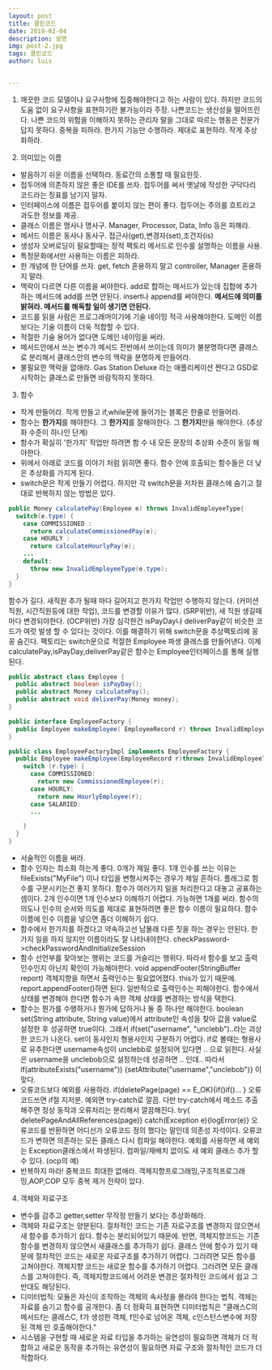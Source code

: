 ```yaml
---
layout: post
title: 클린코드
date: 2019-02-04
description: 설명
img: post-2.jpg
tags: 클린코드
author: luis


---
```

1. 깨끗한 코드
모델이나 요구사항에 집중해야한다고 하는 사람이 있다. 하지만 코드의 도움 없이 요구사항을 표현하기란 불가능이라 주장.
나쁜코드는 생산성을 떨어뜨린다.
나쁜 코드의 위험을 이해하지 못하는 관리자 말을 그대로 따르는 행동은 전문가답지 못하다.
중복을 피하라. 한가지 기능만 수행하라. 제대로 표현하라. 작게 추상화하라.

2. 의미있는 이름
- 발음하기 쉬운 이름을 선택하라. 동료간의 소통할 때 필요한듯.
- 접두어에 의존하지 않은 좋은 IDE를 쓰자. 접두어를 써서 옛날에 작성한 구닥다리 코드라는 징표를 남기지 말자.
- 인터페이스에 이름은 접두어를 붙이지 않는 편이 좋다. 접두어는 주의를 흐트리고 과도한 정보를 제공.
- 클래스 이름은 명사나 명사구. Manager, Processor, Data, Info 등은 피해라.
- 메서드 이름은 동사나 동사구. 접근사(get),변경자(set),조건자(is)
- 생성자 오버로딩이 필요할때는 정적 팩토리 메서드로 인수를 설명하는 이름을 사용.
- 특정문화에서만 사용하는 이름은 피하라.
- 한 개념에 한 단어를 쓰자. get, fetch 혼용하지 말고 controller, Manager 혼용하지 말라.
- 맥락이 다르면 다른 이름을 써야한다. add로 합하는 메서드가 있는데 집합에 추가하는 메서드에 add를 쓰면 안된다. insert나 append를 써야한다. **메서드에 의미를 밝혀라. 메서드를 해독할 일이 생기면 안된다.**
- 코드를 읽을 사람은 프로그래머이기에 기술 네이밍 적극 사용해야한다. 도메인 이름보다는 기술 이름이 더욱 적합할 수 있다.
- 적절한 기술 용어가 없다면 도메인 네이밍을 써라.
- 메서드안에서 쓰는 변수가 메서드 전반에서 쓰이는데 의미가 불분명하다면 클래스로 분리해서 클래스안의 변수의 맥락을 분명하게 만들어라.
- 불필요한 맥락을 없애라. Gas Station Deluxe 라는 애플리케이션 짠다고 GSD로 시작하는 클래스로 만들면 바람직하지 못하다.

3. 함수
- 작게 만들어라. 작게 만들고 if,while문에 들어가는 블록은 한줄로 만들어라.
- 함수는 **한가지**를 해야한다. 그 **한가지**를 잘해야한다. 그 **한가지**만을 해야한다. (추상화 수준이 하나인 단계)
- 함수가 확실히 '한가지' 작업만 하려면 함 수 내 모든 문장의 추상화 수준이 동일 해야한다.
- 위에서 아래로 코드를 이야기 처럼 읽히면 좋다. 함수 안에 호출되는 함수들은 더 낮은 추상화를 가지게 된다.
- switch문은 작게 만들기 어렵다. 하지만 각 switch문을 저차원 클래스에 숨기고 절대로 반복하지 않는 방법은 있다.
```java
public Money calculatePay(Employee e) throws InvalidEmployeeType{
  switch(e.type) {
    case COMMISSIONED :
      return calculateCommissionedPay(e);
    case HOURLY :
      return calculateHourlyPay(e);
    ...
    default:
      throw new InvalidEmployeeType(e.type);
  }
}
```
함수가 길다. 새직원 추가 될때 마다 길어지고 한가지 작업만 수행하지 않는다. (커미션직원, 시간직원등에 대한 작업), 코드를 변경할 이유가 많다. (SRP위반), 새 직원 생길때 마다 변경되야한다. (OCP위반)
가장 심각한건 isPayDay나 deliverPay같이 비슷한 코드가 여럿 발생 할 수 있다는 것이다.
이를 해결하기 위해 switch문을 추상팩토리에 꽁꽁 숨긴다. 팩토리는 switch문으로 적절한 Employee 파생 클래스를 만들어낸다. 이제 calculatePay,isPayDay,deliverPay같은 함수는 Employee인터페이스를 통해 실행된다.
```java
public abstract class Employee {
  public abstract boolean isPayDay();
  public abstract Money calculatePay();
  public abstract void deliverPay(Money money);
}

public interface EmployeeFactory {
  public Employee makeEmployee( EmployeeRecord r) throws InvalidEmployeeType;
}

public class EmployeeFactoryImpl implements EmployeeFactory {
  public Employee makeEmployee(EmployeeRecord r)throws InvalidEmployeeType {
    switch (r.type) {
      case COMMISSIONED:
        return new CommissionedEmployee(r);
      case HOURLY:
        return new HourlyEmployee(r);
      case SALARIED:
      ...

    }
  }
}
```
- 서술적인 이름을 써라.
- 함수 인자는 최소화 하는게 좋다.
0개가 제일 좋다.
1개 인수를 쓰는 이유는 fileExists("MyFile") 이나 타입을 변형시켜주는 경우가 제일 흔하다.
플래그로 함수를 구분시키는건 좋지 못하다. 함수가 여러가지 일을 처리한다고 대놓고 공표하는 셈이다.
2개 인수이면 1개 인수보다 이해하기 어렵다. 가능하면 1개를 써라.
함수의 의도나 인수의 순서와 의도를 제대로 표현하려면 좋은 함수 이름이 필요하다. 함수 이름에 인수 이름을 넣으면 좀더 이해하기 쉽다.
- 함수에서 한가지를 하겠다고 약속하고선 남몰래 다른 짓을 하는 경우는 안된다. 한가지 일을 하지 않지만 이름이라도 잘 나타내야한다. checkPassword->checkPasswordAndInitializeSession
- 함수 선언부를 찾아보는 행위는 코드를 거슬리는 행위다. 따라서 함수를 보고 출력인수인지 아닌지 확인이 가능해야한다. void appendFooter(StringBuffer report) 객체지향을 하면서 출력인수는 필요없어졌다. this가 있기 때문에. report.appendFooter()하면 된다. 일반적으로 출력인수는 피해야한다. 함수에서 상태를 변경해야 한다면 함수가 속한 객체 상태를 변경하는 방식을 택한다.
- 함수는 뭔가를 수행하거나 뭔가에 답하거나 둘 중 하나만 해야한다.
boolean set(String attribute, String value)에서 attribute인 속성을 찾아 값을 value로 설정한 후 성공하면 true이다. 그래서 if(set("username", "unclebb")..라는 괴상한 코드가 나온다.
set이 동사인지 형용사인지 구분하기 어렵다. if로 볼때는 형용사로 유추한다면 username속성이 unclebb로 설정되어 있다면 .. 으로 읽힌다. 사실은 username을 unclebob으로 설정하는데 성공하면 .. 인데.. 따라서 if(attributeExists("username")) {setAttribute("username","unclebob")} 이 맞다.
- 오류코드보다 예외를 사용하라.
if(deletePage(page) == E_OK){if()if()...  } 오류코드쓰면 if절 지저분. 예외면 try-catch로 깔끔.
다만 try-catch에서 메소드 추출해주면 정상 동작과 오류처리는 분리해서 깔끔해진다.
try{ deletePageAndAllReferences(page)} catch(Exception e){logError(e)}
오류코드를 반환하면 어디선가 오류코드 정의 했다는 말인데 의존성 자석이다. 오류코드가 변하면 의존하는 모든 클래스 다시 컴파일 해야한다. 예외를 사용하면 새 예외는 Exception클래스에서 파생된다. 컴파일/재배치 없이도 새 예외 클래스 추가 할 수 있다. (ocp의 예)
- 반복하지 마라! 중복코드 최대한 없애라. 객체지향프로그래밍,구조적프로그래밍,AOP,COP 모두 중복 제거 전략이 있다.  

4. 객체와 자료구조
- 변수를 감추고 getter,setter 무작정 만들기 보다는 추상화해라.
- 객체와 자료구조는 양분된다.
절차적인 코드는 기존 자료구조를 변경하지 않으면서 새 함수를 추가하기 쉽다. 함수는 분리되어있기 때문에. 반면, 객체지향코드는 기존함수를 변경하지 않으면서 새클래스를 추가하기 쉽다. 클래스 안에 함수가 있기 때문에
절차적인 코드는 새로운 자료구조를 추가하기 어렵다. 그러려면 모든 함수를 고쳐야한다. 객체지향 코드는 새로운 함수를 추가하기 어렵다. 그러려면 모든 클래스를 고쳐야한다.
즉, 객체지향코드에서 어려운 변경은 절차적인 코드에서 쉽고 그반대도 해당된다.
- 디미터법칙: 모듈은 자신이 조작하는 객체의 속사정을 몰라야 한다는 법칙.
객체는 자료를 숨기고 함수를 공개한다.
좀 더 정확히 표현하면 디미터법칙은 "클래스C의 메서드f는
클래스C,
f가 생성한 객체,
f인수로 넘어온 객체,
c인스턴스변수에 저장된 객체
만 호출해야한다."
- 시스템을 구현할 때 새로운 자료 타입을 추가하는 유연성이 필요하면 객체가 더 적합하고 새로운 동작을 추가하는 유연성이 필요하면 자료 구조와 절차적인 코드가 더 적합하다.  
